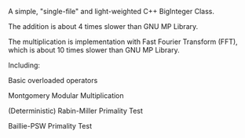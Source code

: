 A simple, "single-file" and light-weighted C++ BigInteger Class.

The addition is about 4 times slower than GNU MP Library. 

The multiplication is implementation with Fast Fourier Transform (FFT), which is about 10 times slower than GNU MP Library.

Including:

Basic overloaded operators

Montgomery Modular Multiplication

(Deterministic) Rabin-Miller Primality Test

Baillie-PSW Primality Test
